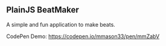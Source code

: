 ## PlainJS BeatMaker

A simple and fun application to make beats.

CodePen Demo: <https://codepen.io/mmason33/pen/mmZabV> 
